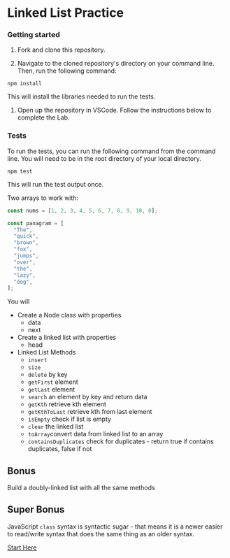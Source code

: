 # Linked List Practice

### Getting started

1. Fork and clone this repository.

1. Navigate to the cloned repository's directory on your command line. Then, run the following command:

```
npm install
```

This will install the libraries needed to run the tests.

1. Open up the repository in VSCode. Follow the instructions below to complete the Lab.

### Tests

To run the tests, you can run the following command from the command line. You will need to be in the root directory of your local directory.

```
npm test
```

This will run the test output once.

Two arrays to work with:

```js
const nums = [1, 2, 3, 4, 5, 6, 7, 8, 9, 10, 0];

const panagram = [
  "The",
  "quick",
  "brown",
  "fox",
  "jumps",
  "over",
  "the",
  "lazy",
  "dog",
];
```

You will

- Create a Node class with properties
  - data
  - next
- Create a linked list with properties
  - head
- Linked List Methods
  - `insert`
  - `size`
  - `delete` by key
  - `getFirst` element
  - `getLast` element
  - `search` an element by key and return data
  - `getKth` retrieve kth element
  - `getKthToLast` retrieve kth from last element
  - `isEmpty` check if list is empty
  - `clear` the linked list
  - `toArray`convert data from linked list to an array
  - `containsDuplicates` check for duplicates - return true if contains duplicates, false if not

## Bonus

Build a doubly-linked list with all the same methods

## Super Bonus

JavaScript `class` syntax is syntactic sugar - that means it is a newer easier to read/write syntax that does the same thing as an older syntax.

[Start Here](https://github.com/joinpursuit/Pursuit-Core-Web/blob/master/data-structures-%26-algorithms/linked-lists/lesson-notes/README3.md)
